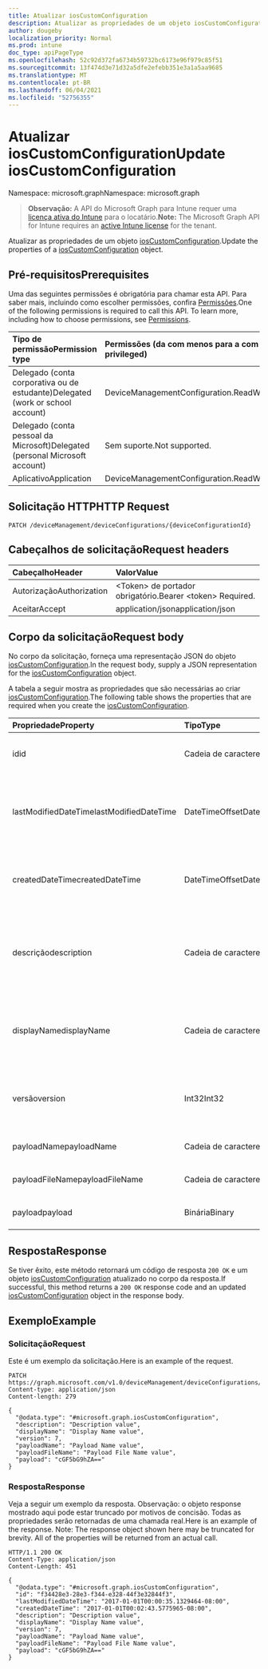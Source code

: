 ```yaml
---
title: Atualizar iosCustomConfiguration
description: Atualizar as propriedades de um objeto iosCustomConfiguration.
author: dougeby
localization_priority: Normal
ms.prod: intune
doc_type: apiPageType
ms.openlocfilehash: 52c92d372fa6734b59732bc6173e96f979c85f51
ms.sourcegitcommit: 13f474d3e71d32a5dfe2efebb351e3a1a5aa9685
ms.translationtype: MT
ms.contentlocale: pt-BR
ms.lasthandoff: 06/04/2021
ms.locfileid: "52756355"
---
```

# <a name="update-ioscustomconfiguration"></a><span data-ttu-id="abd2c-103">Atualizar iosCustomConfiguration</span><span class="sxs-lookup"><span data-stu-id="abd2c-103">Update iosCustomConfiguration</span></span>

<span data-ttu-id="abd2c-104">Namespace: microsoft.graph</span><span class="sxs-lookup"><span data-stu-id="abd2c-104">Namespace: microsoft.graph</span></span>

> <span data-ttu-id="abd2c-105">**Observação:** A API do Microsoft Graph para Intune requer uma [licença ativa do Intune](https://go.microsoft.com/fwlink/?linkid=839381) para o locatário.</span><span class="sxs-lookup"><span data-stu-id="abd2c-105">**Note:** The Microsoft Graph API for Intune requires an [active Intune license](https://go.microsoft.com/fwlink/?linkid=839381) for the tenant.</span></span>

<span data-ttu-id="abd2c-106">Atualizar as propriedades de um objeto [iosCustomConfiguration](../resources/intune-deviceconfig-ioscustomconfiguration.md).</span><span class="sxs-lookup"><span data-stu-id="abd2c-106">Update the properties of a [iosCustomConfiguration](../resources/intune-deviceconfig-ioscustomconfiguration.md) object.</span></span>

## <a name="prerequisites"></a><span data-ttu-id="abd2c-107">Pré-requisitos</span><span class="sxs-lookup"><span data-stu-id="abd2c-107">Prerequisites</span></span>
<span data-ttu-id="abd2c-p101">Uma das seguintes permissões é obrigatória para chamar esta API. Para saber mais, incluindo como escolher permissões, confira [Permissões](/graph/permissions-reference).</span><span class="sxs-lookup"><span data-stu-id="abd2c-p101">One of the following permissions is required to call this API. To learn more, including how to choose permissions, see [Permissions](/graph/permissions-reference).</span></span>

|<span data-ttu-id="abd2c-110">Tipo de permissão</span><span class="sxs-lookup"><span data-stu-id="abd2c-110">Permission type</span></span>|<span data-ttu-id="abd2c-111">Permissões (da com menos para a com mais privilégios)</span><span class="sxs-lookup"><span data-stu-id="abd2c-111">Permissions (from least to most privileged)</span></span>|
|:---|:---|
|<span data-ttu-id="abd2c-112">Delegado (conta corporativa ou de estudante)</span><span class="sxs-lookup"><span data-stu-id="abd2c-112">Delegated (work or school account)</span></span>|<span data-ttu-id="abd2c-113">DeviceManagementConfiguration.ReadWrite.All</span><span class="sxs-lookup"><span data-stu-id="abd2c-113">DeviceManagementConfiguration.ReadWrite.All</span></span>|
|<span data-ttu-id="abd2c-114">Delegado (conta pessoal da Microsoft)</span><span class="sxs-lookup"><span data-stu-id="abd2c-114">Delegated (personal Microsoft account)</span></span>|<span data-ttu-id="abd2c-115">Sem suporte.</span><span class="sxs-lookup"><span data-stu-id="abd2c-115">Not supported.</span></span>|
|<span data-ttu-id="abd2c-116">Aplicativo</span><span class="sxs-lookup"><span data-stu-id="abd2c-116">Application</span></span>|<span data-ttu-id="abd2c-117">DeviceManagementConfiguration.ReadWrite.All</span><span class="sxs-lookup"><span data-stu-id="abd2c-117">DeviceManagementConfiguration.ReadWrite.All</span></span>|

## <a name="http-request"></a><span data-ttu-id="abd2c-118">Solicitação HTTP</span><span class="sxs-lookup"><span data-stu-id="abd2c-118">HTTP Request</span></span>
<!-- {
  "blockType": "ignored"
}
-->
``` http
PATCH /deviceManagement/deviceConfigurations/{deviceConfigurationId}
```

## <a name="request-headers"></a><span data-ttu-id="abd2c-119">Cabeçalhos de solicitação</span><span class="sxs-lookup"><span data-stu-id="abd2c-119">Request headers</span></span>
|<span data-ttu-id="abd2c-120">Cabeçalho</span><span class="sxs-lookup"><span data-stu-id="abd2c-120">Header</span></span>|<span data-ttu-id="abd2c-121">Valor</span><span class="sxs-lookup"><span data-stu-id="abd2c-121">Value</span></span>|
|:---|:---|
|<span data-ttu-id="abd2c-122">Autorização</span><span class="sxs-lookup"><span data-stu-id="abd2c-122">Authorization</span></span>|<span data-ttu-id="abd2c-123">&lt;Token&gt; de portador obrigatório.</span><span class="sxs-lookup"><span data-stu-id="abd2c-123">Bearer &lt;token&gt; Required.</span></span>|
|<span data-ttu-id="abd2c-124">Aceitar</span><span class="sxs-lookup"><span data-stu-id="abd2c-124">Accept</span></span>|<span data-ttu-id="abd2c-125">application/json</span><span class="sxs-lookup"><span data-stu-id="abd2c-125">application/json</span></span>|

## <a name="request-body"></a><span data-ttu-id="abd2c-126">Corpo da solicitação</span><span class="sxs-lookup"><span data-stu-id="abd2c-126">Request body</span></span>
<span data-ttu-id="abd2c-127">No corpo da solicitação, forneça uma representação JSON do objeto [iosCustomConfiguration](../resources/intune-deviceconfig-ioscustomconfiguration.md).</span><span class="sxs-lookup"><span data-stu-id="abd2c-127">In the request body, supply a JSON representation for the [iosCustomConfiguration](../resources/intune-deviceconfig-ioscustomconfiguration.md) object.</span></span>

<span data-ttu-id="abd2c-128">A tabela a seguir mostra as propriedades que são necessárias ao criar [iosCustomConfiguration](../resources/intune-deviceconfig-ioscustomconfiguration.md).</span><span class="sxs-lookup"><span data-stu-id="abd2c-128">The following table shows the properties that are required when you create the [iosCustomConfiguration](../resources/intune-deviceconfig-ioscustomconfiguration.md).</span></span>

|<span data-ttu-id="abd2c-129">Propriedade</span><span class="sxs-lookup"><span data-stu-id="abd2c-129">Property</span></span>|<span data-ttu-id="abd2c-130">Tipo</span><span class="sxs-lookup"><span data-stu-id="abd2c-130">Type</span></span>|<span data-ttu-id="abd2c-131">Descrição</span><span class="sxs-lookup"><span data-stu-id="abd2c-131">Description</span></span>|
|:---|:---|:---|
|<span data-ttu-id="abd2c-132">id</span><span class="sxs-lookup"><span data-stu-id="abd2c-132">id</span></span>|<span data-ttu-id="abd2c-133">Cadeia de caracteres</span><span class="sxs-lookup"><span data-stu-id="abd2c-133">String</span></span>|<span data-ttu-id="abd2c-134">Chave da entidade.</span><span class="sxs-lookup"><span data-stu-id="abd2c-134">Key of the entity.</span></span> <span data-ttu-id="abd2c-135">Herdada de [deviceConfiguration](../resources/intune-deviceconfig-deviceconfiguration.md)</span><span class="sxs-lookup"><span data-stu-id="abd2c-135">Inherited from [deviceConfiguration](../resources/intune-deviceconfig-deviceconfiguration.md)</span></span>|
|<span data-ttu-id="abd2c-136">lastModifiedDateTime</span><span class="sxs-lookup"><span data-stu-id="abd2c-136">lastModifiedDateTime</span></span>|<span data-ttu-id="abd2c-137">DateTimeOffset</span><span class="sxs-lookup"><span data-stu-id="abd2c-137">DateTimeOffset</span></span>|<span data-ttu-id="abd2c-138">DateTime da última modificação do objeto.</span><span class="sxs-lookup"><span data-stu-id="abd2c-138">DateTime the object was last modified.</span></span> <span data-ttu-id="abd2c-139">Herdada de [deviceConfiguration](../resources/intune-deviceconfig-deviceconfiguration.md)</span><span class="sxs-lookup"><span data-stu-id="abd2c-139">Inherited from [deviceConfiguration](../resources/intune-deviceconfig-deviceconfiguration.md)</span></span>|
|<span data-ttu-id="abd2c-140">createdDateTime</span><span class="sxs-lookup"><span data-stu-id="abd2c-140">createdDateTime</span></span>|<span data-ttu-id="abd2c-141">DateTimeOffset</span><span class="sxs-lookup"><span data-stu-id="abd2c-141">DateTimeOffset</span></span>|<span data-ttu-id="abd2c-142">DateTime em que o objeto foi criado.</span><span class="sxs-lookup"><span data-stu-id="abd2c-142">DateTime the object was created.</span></span> <span data-ttu-id="abd2c-143">Herdada de [deviceConfiguration](../resources/intune-deviceconfig-deviceconfiguration.md)</span><span class="sxs-lookup"><span data-stu-id="abd2c-143">Inherited from [deviceConfiguration](../resources/intune-deviceconfig-deviceconfiguration.md)</span></span>|
|<span data-ttu-id="abd2c-144">descrição</span><span class="sxs-lookup"><span data-stu-id="abd2c-144">description</span></span>|<span data-ttu-id="abd2c-145">Cadeia de caracteres</span><span class="sxs-lookup"><span data-stu-id="abd2c-145">String</span></span>|<span data-ttu-id="abd2c-146">O administrador forneceu a descrição da Configuração do dispositivo.</span><span class="sxs-lookup"><span data-stu-id="abd2c-146">Admin provided description of the Device Configuration.</span></span> <span data-ttu-id="abd2c-147">Herdada de [deviceConfiguration](../resources/intune-deviceconfig-deviceconfiguration.md)</span><span class="sxs-lookup"><span data-stu-id="abd2c-147">Inherited from [deviceConfiguration](../resources/intune-deviceconfig-deviceconfiguration.md)</span></span>|
|<span data-ttu-id="abd2c-148">displayName</span><span class="sxs-lookup"><span data-stu-id="abd2c-148">displayName</span></span>|<span data-ttu-id="abd2c-149">Cadeia de caracteres</span><span class="sxs-lookup"><span data-stu-id="abd2c-149">String</span></span>|<span data-ttu-id="abd2c-150">O administrador forneceu o nome da Configuração do dispositivo.</span><span class="sxs-lookup"><span data-stu-id="abd2c-150">Admin provided name of the device configuration.</span></span> <span data-ttu-id="abd2c-151">Herdada de [deviceConfiguration](../resources/intune-deviceconfig-deviceconfiguration.md)</span><span class="sxs-lookup"><span data-stu-id="abd2c-151">Inherited from [deviceConfiguration](../resources/intune-deviceconfig-deviceconfiguration.md)</span></span>|
|<span data-ttu-id="abd2c-152">versão</span><span class="sxs-lookup"><span data-stu-id="abd2c-152">version</span></span>|<span data-ttu-id="abd2c-153">Int32</span><span class="sxs-lookup"><span data-stu-id="abd2c-153">Int32</span></span>|<span data-ttu-id="abd2c-154">Versão da configuração do dispositivo.</span><span class="sxs-lookup"><span data-stu-id="abd2c-154">Version of the device configuration.</span></span> <span data-ttu-id="abd2c-155">Herdada de [deviceConfiguration](../resources/intune-deviceconfig-deviceconfiguration.md)</span><span class="sxs-lookup"><span data-stu-id="abd2c-155">Inherited from [deviceConfiguration](../resources/intune-deviceconfig-deviceconfiguration.md)</span></span>|
|<span data-ttu-id="abd2c-156">payloadName</span><span class="sxs-lookup"><span data-stu-id="abd2c-156">payloadName</span></span>|<span data-ttu-id="abd2c-157">Cadeia de caracteres</span><span class="sxs-lookup"><span data-stu-id="abd2c-157">String</span></span>|<span data-ttu-id="abd2c-158">Nome que é exibido para o usuário.</span><span class="sxs-lookup"><span data-stu-id="abd2c-158">Name that is displayed to the user.</span></span>|
|<span data-ttu-id="abd2c-159">payloadFileName</span><span class="sxs-lookup"><span data-stu-id="abd2c-159">payloadFileName</span></span>|<span data-ttu-id="abd2c-160">Cadeia de caracteres</span><span class="sxs-lookup"><span data-stu-id="abd2c-160">String</span></span>|<span data-ttu-id="abd2c-161">O nome do arquivo de carga (\*.mobileconfig</span><span class="sxs-lookup"><span data-stu-id="abd2c-161">Payload file name (\*.mobileconfig</span></span> | <span data-ttu-id="abd2c-162">\*.xml).</span><span class="sxs-lookup"><span data-stu-id="abd2c-162">\*.xml).</span></span>|
|<span data-ttu-id="abd2c-163">payload</span><span class="sxs-lookup"><span data-stu-id="abd2c-163">payload</span></span>|<span data-ttu-id="abd2c-164">Binária</span><span class="sxs-lookup"><span data-stu-id="abd2c-164">Binary</span></span>|<span data-ttu-id="abd2c-165">Carga.</span><span class="sxs-lookup"><span data-stu-id="abd2c-165">Payload.</span></span> <span data-ttu-id="abd2c-166">(Matriz de bytes codificados em UTF8)</span><span class="sxs-lookup"><span data-stu-id="abd2c-166">(UTF8 encoded byte array)</span></span>|



## <a name="response"></a><span data-ttu-id="abd2c-167">Resposta</span><span class="sxs-lookup"><span data-stu-id="abd2c-167">Response</span></span>
<span data-ttu-id="abd2c-168">Se tiver êxito, este método retornará um código de resposta `200 OK` e um objeto [iosCustomConfiguration](../resources/intune-deviceconfig-ioscustomconfiguration.md) atualizado no corpo da resposta.</span><span class="sxs-lookup"><span data-stu-id="abd2c-168">If successful, this method returns a `200 OK` response code and an updated [iosCustomConfiguration](../resources/intune-deviceconfig-ioscustomconfiguration.md) object in the response body.</span></span>

## <a name="example"></a><span data-ttu-id="abd2c-169">Exemplo</span><span class="sxs-lookup"><span data-stu-id="abd2c-169">Example</span></span>

### <a name="request"></a><span data-ttu-id="abd2c-170">Solicitação</span><span class="sxs-lookup"><span data-stu-id="abd2c-170">Request</span></span>
<span data-ttu-id="abd2c-171">Este é um exemplo da solicitação.</span><span class="sxs-lookup"><span data-stu-id="abd2c-171">Here is an example of the request.</span></span>
``` http
PATCH https://graph.microsoft.com/v1.0/deviceManagement/deviceConfigurations/{deviceConfigurationId}
Content-type: application/json
Content-length: 279

{
  "@odata.type": "#microsoft.graph.iosCustomConfiguration",
  "description": "Description value",
  "displayName": "Display Name value",
  "version": 7,
  "payloadName": "Payload Name value",
  "payloadFileName": "Payload File Name value",
  "payload": "cGF5bG9hZA=="
}
```

### <a name="response"></a><span data-ttu-id="abd2c-172">Resposta</span><span class="sxs-lookup"><span data-stu-id="abd2c-172">Response</span></span>
<span data-ttu-id="abd2c-p109">Veja a seguir um exemplo da resposta. Observação: o objeto response mostrado aqui pode estar truncado por motivos de concisão. Todas as propriedades serão retornadas de uma chamada real.</span><span class="sxs-lookup"><span data-stu-id="abd2c-p109">Here is an example of the response. Note: The response object shown here may be truncated for brevity. All of the properties will be returned from an actual call.</span></span>
``` http
HTTP/1.1 200 OK
Content-Type: application/json
Content-Length: 451

{
  "@odata.type": "#microsoft.graph.iosCustomConfiguration",
  "id": "f34428e3-28e3-f344-e328-44f3e32844f3",
  "lastModifiedDateTime": "2017-01-01T00:00:35.1329464-08:00",
  "createdDateTime": "2017-01-01T00:02:43.5775965-08:00",
  "description": "Description value",
  "displayName": "Display Name value",
  "version": 7,
  "payloadName": "Payload Name value",
  "payloadFileName": "Payload File Name value",
  "payload": "cGF5bG9hZA=="
}
```




